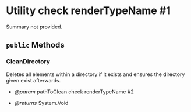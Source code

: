 # Utility check renderTypeName #1

Summary not provided.



## `public` Methods

### CleanDirectory

Deletes all elements within a directory if it exists and ensures the directory given exist afterwards.

- *@param* pathToClean check renderTypeName #2

- *@returns* System.Void